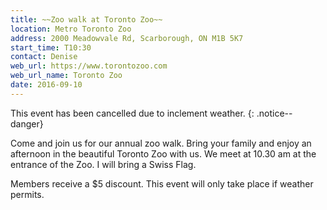 ```yaml
---
title: ~~Zoo walk at Toronto Zoo~~
location: Metro Toronto Zoo
address: 2000 Meadowvale Rd, Scarborough, ON M1B 5K7
start_time: T10:30
contact: Denise
web_url: https://www.torontozoo.com
web_url_name: Toronto Zoo
date: 2016-09-10
---
```


This event has been cancelled due to inclement weather.
{: .notice--danger}

Come and join us for our annual zoo walk. Bring your family and enjoy an
afternoon in the beautiful Toronto Zoo with us. We meet at 10.30 am at the
entrance of the Zoo. I will bring a Swiss Flag.

Members receive a \$5 discount. This event will only take place if weather
permits.
